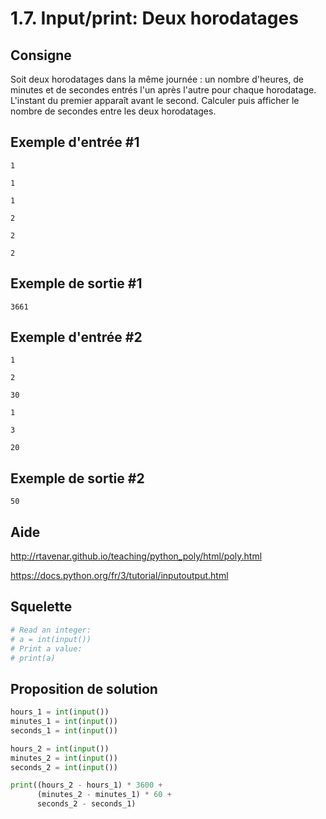 # 1.7. Input/print: Deux horodatages

## Consigne

Soit deux horodatages dans la même journée : un nombre d'heures, de minutes et de secondes entrés l'un après l'autre pour chaque horodatage. L'instant du premier apparaît avant le second.
Calculer puis afficher le nombre de secondes entre les deux horodatages.

## Exemple d'entrée #1

```
1
```

```
1
```

```
1
```

```
2
```

```
2
```

```
2
```

## Exemple de sortie #1

```
3661
```

## Exemple d'entrée #2

```
1
```

```
2
```

```
30
```

```
1
```

```
3
```

```
20
```

## Exemple de sortie #2

```
50
```

## Aide

http://rtavenar.github.io/teaching/python_poly/html/poly.html

https://docs.python.org/fr/3/tutorial/inputoutput.html

## Squelette

```python
# Read an integer:
# a = int(input())
# Print a value:
# print(a)
```

## Proposition de solution

```python
hours_1 = int(input())
minutes_1 = int(input())
seconds_1 = int(input())

hours_2 = int(input())
minutes_2 = int(input())
seconds_2 = int(input())

print((hours_2 - hours_1) * 3600 +
      (minutes_2 - minutes_1) * 60 +
      seconds_2 - seconds_1)
```


